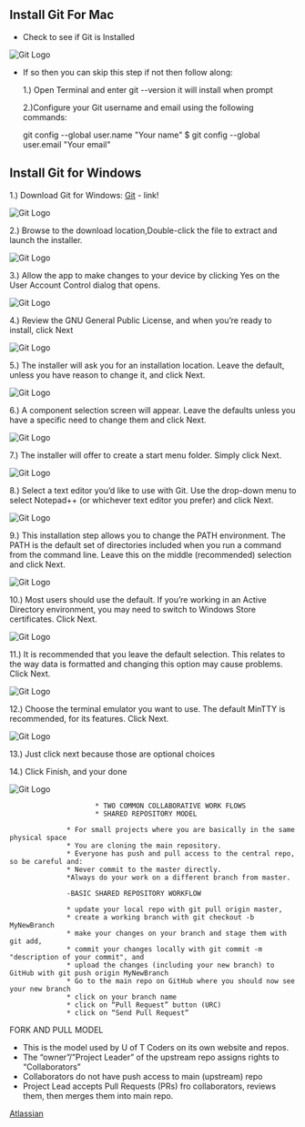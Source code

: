 ## Install Git For Mac

* Check to see if Git is Installed

![Git Logo](git-version.png)
 
* If so then you can skip this step if not then follow along:

	1.) Open Terminal and enter git --version it will install when prompt 
	
	2.)Configure your Git username and email using the following commands:
	
	git config --global user.name "Your name" $ git config --global user.email "Your email"


## Install Git for Windows



1.)	Download Git for Windows:
[Git](https://git-scm.com/downloads) - link!

![Git Logo](Download.png)


2.)	Browse to the download location,Double-click the file to extract and launch the installer.


![Git Logo](Browse.png)


3.)	Allow the app to make changes to your device by clicking Yes on the User Account Control dialog that opens.


![Git Logo](Allow.png)


4.)	Review the GNU General Public License, and when you’re ready to install, click Next


![Git Logo](Review.png)


5.)	The installer will ask you for an installation location. Leave the default, unless you have reason to change it, and click Next.


![Git Logo](Installer.png)


6.)	A component selection screen will appear. Leave the defaults unless you have a specific need to change them and click Next.


![Git Logo](component.png)


7.)	The installer will offer to create a start menu folder. Simply click Next.


![Git Logo](Next.png)


8.)	Select a text editor you’d like to use with Git. Use the drop-down menu to select Notepad++ (or whichever text editor you prefer) and click Next.


![Git Logo](texteditior.png)


9.)	This installation step allows you to change the PATH environment. The PATH is the default set of directories included when you run a command from the command line. Leave this on the middle (recommended) selection and click Next.


![Git Logo](path.png)


10.)	Most users should use the default. If you’re working in an Active Directory environment, you may need to switch to Windows Store certificates. Click Next.


![Git Logo](https.png)


11.)	It is recommended that you leave the default selection. This relates to the way data is formatted and changing this option may cause problems. Click Next.


![Git Logo](checkout.png)


12.)	Choose the terminal emulator you want to use. The default MinTTY is recommended, for its features. Click Next.


![Git Logo](emulator.png)


13.) Just click next because those are optional choices

14.) Click Finish, and your done

![Git Logo](finish.png)




                         * TWO COMMON COLLABORATIVE WORK FLOWS
                         * SHARED REPOSITORY MODEL
```
              * For small projects where you are basically in the same physical space
              * You are cloning the main repository.
              * Everyone has push and pull access to the central repo, so be careful and:
              * Never commit to the master directly.
              *Always do your work on a different branch from master.
              
              -BASIC SHARED REPOSITORY WORKFLOW

              * update your local repo with git pull origin master,
              * create a working branch with git checkout -b MyNewBranch
              * make your changes on your branch and stage them with git add,
              * commit your changes locally with git commit -m "description of your commit", and
              * upload the changes (including your new branch) to GitHub with git push origin MyNewBranch
              * Go to the main repo on GitHub where you should now see your new branch
              * click on your branch name
              * click on “Pull Request” button (URC)
              * click on “Send Pull Request”

```

FORK AND PULL MODEL

- This is the model used by U of T Coders on its own website and repos.
- The “owner”/”Project Leader” of the upstream repo assigns rights to “Collaborators”
- Collaborators do not have push access to main (upstream) repo
- Project Lead accepts Pull Requests (PRs) fro collaborators, reviews them, then merges them into main repo.

[Atlassian](https://www.atlassian.com/git/tutorials/install-git)

